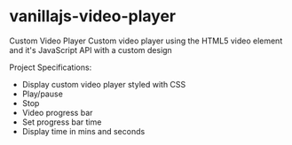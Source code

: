 # vanillajs-video-player

Custom Video Player
Custom video player using the HTML5 video element and it's JavaScript API with a custom design

Project Specifications:

- Display custom video player styled with CSS
- Play/pause
- Stop
- Video progress bar
- Set progress bar time
- Display time in mins and seconds
